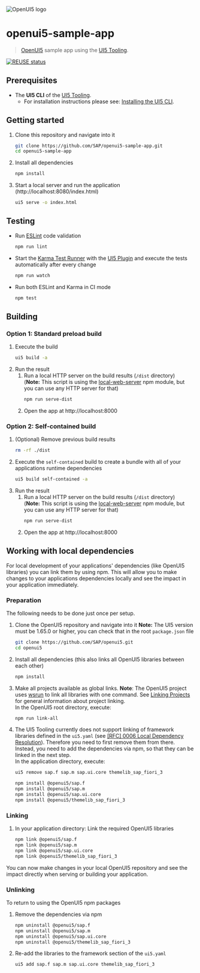 ![OpenUI5 logo](http://openui5.org/images/OpenUI5_new_big_side.png)

# openui5-sample-app
> [OpenUI5](https://github.com/SAP/openui5) sample app using the [UI5 Tooling](https://github.com/SAP/ui5-tooling).

[![REUSE status](https://api.reuse.software/badge/github.com/SAP/openui5-sample-app)](https://api.reuse.software/info/github.com/SAP/openui5-sample-app)

## Prerequisites
- The **UI5 CLI** of the [UI5 Tooling](https://github.com/SAP/ui5-tooling#installing-the-ui5-cli).
    - For installation instructions please see: [Installing the UI5 CLI](https://github.com/SAP/ui5-tooling#installing-the-ui5-cli).

## Getting started
1. Clone this repository and navigate into it
    ```sh
    git clone https://github.com/SAP/openui5-sample-app.git
    cd openui5-sample-app
    ```
1. Install all dependencies
    ```sh
    npm install
    ```

1. Start a local server and run the application (http://localhost:8080/index.html)
    ```sh
    ui5 serve -o index.html
    ```

## Testing
* Run [ESLint](https://eslint.org/) code validation
    ```sh
    npm run lint
    ```
* Start the [Karma Test Runner](https://karma-runner.github.io/latest/index.html) with the [UI5 Plugin](https://github.com/SAP/karma-ui5) and execute the tests automatically after every change
    ```sh
    npm run watch
    ```
* Run both ESLint and Karma in CI mode
    ```sh
    npm test
    ```
## Building
### Option 1: Standard preload build
1. Execute the build
    ```sh
    ui5 build -a
    ```
1. Run the result
    1. Run a local HTTP server on the build results (`/dist` directory)  
	(**Note:** This script is using the [local-web-server](https://www.npmjs.com/package/local-web-server) npm module, but you can use any HTTP server for that)
        ```sh
        npm run serve-dist
        ```
    1. Open the app at http://localhost:8000

### Option 2: Self-contained build
1. (Optional) Remove previous build results
   ```sh
   rm -rf ./dist
   ```
1. Execute the `self-contained` build to create a bundle with all of your applications runtime dependencies
    ```sh
    ui5 build self-contained -a
    ```
1. Run the result
    1. Run a local HTTP server on the build results (`/dist` directory)  
	(**Note:** This script is using the [local-web-server](https://www.npmjs.com/package/local-web-server) npm module, but you can use any HTTP server for that)
        ```sh
        npm run serve-dist
        ```
    1. Open the app at http://localhost:8000

## Working with local dependencies

For local development of your applications' dependencies (like OpenUI5 libraries) you can link them by using npm. This will allow you to make changes to your applications dependencies locally and see the impact in your application immediately.

### Preparation
The following needs to be done just once per setup.

1. Clone the OpenUI5 repository and navigate into it
    **Note:** The UI5 version must be 1.65.0 or higher, you can check that in the root `package.json` file
    ```sh
    git clone https://github.com/SAP/openui5.git
    cd openui5
    ```
1. Install all dependencies (this also links all OpenUI5 libraries between each other)
    ```sh
    npm install
    ```
1. Make all projects available as global links. **Note**: The OpenUI5 project uses [wsrun](https://github.com/whoeverest/wsrun) to link all libraries with one command. See [Linking Projects](https://sap.github.io/ui5-tooling/pages/Overview/#linking-projects) for general information about project linking.  
    In the OpenUI5 root directory, execute:
    ```sh
    npm run link-all
    ```
2. The UI5 Tooling currently does not support linking of framework libraries defined in the `ui5.yaml` (see [[RFC] 0006 Local Dependency Resolution](https://github.com/SAP/ui5-tooling/pull/157)). Therefore you need to first remove them from there. Instead, you need to add the dependencies via npm, so that they can be linked in the next step.  
	In the application directory, execute:
    ```sh
    ui5 remove sap.f sap.m sap.ui.core themelib_sap_fiori_3
    ```
    ```sh
    npm install @openui5/sap.f
    npm install @openui5/sap.m
    npm install @openui5/sap.ui.core
    npm install @openui5/themelib_sap_fiori_3
    ```

### Linking
1. In your application directory: Link the required OpenUI5 libraries
    ```sh
    npm link @openui5/sap.f
    npm link @openui5/sap.m
    npm link @openui5/sap.ui.core
    npm link @openui5/themelib_sap_fiori_3
    ```

You can now make changes in your local OpenUI5 repository and see the impact directly when serving or building your application.

### Unlinking
To return to using the OpenUI5 npm packages

1. Remove the dependencies via npm
    ```sh
    npm uninstall @openui5/sap.f
    npm uninstall @openui5/sap.m
    npm uninstall @openui5/sap.ui.core
    npm uninstall @openui5/themelib_sap_fiori_3
    ```
2. Re-add the libraries to the framework section of the `ui5.yaml`
    ```sh
    ui5 add sap.f sap.m sap.ui.core themelib_sap_fiori_3
    ```
